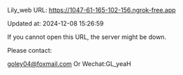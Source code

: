 Lily_web URL: https://1047-61-165-102-156.ngrok-free.app

Updated at: 2024-12-08 15:26:59

If you cannot open this URL, the server might be down.

Please contact: 

goley04@foxmail.com Or Wechat:GL_yeaH